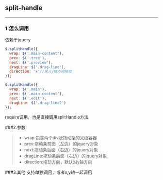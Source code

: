 ## split-handle
----
### 1.怎么调用
依赖于jquery
```javascript
$.splitHandle({
  wrap: $('.main-content'),
  prev: $('.tree'),
  next: $('.preview'),
  dragLine: $('.drag-line'),
  direction: 'x'//某人y轴方向拖动
});

$.splitHandle({
  wrap: $('.main'),
  prev: $('.main-content'),
  next: $('.edit'),
  dragLine: $('.drag-line2')
});
```
require调用，也是直接调用splitHandle方法

###2.参数
> *  wrap:包含两个div及拖动条的父级容器
> *  prev:拖动条前面（左边）的jquery对象
> *  next:拖动条后面（右边）的jquery对象
> *  dragLine:拖动条后面（右边）的jquery对象
> *  direction:拖动方向，默认沿y轴方向

###3.其他
支持单独调用，或者x,y轴一起调用
